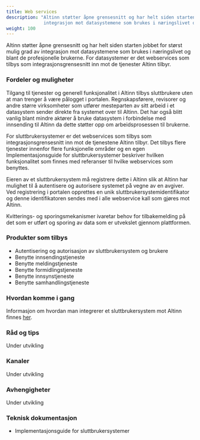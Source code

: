 ```yaml
---
title: Web services
description: "Altinn støtter åpne grensesnitt og har helt siden starten jobbet for størst mulig grad av
              integrasjon mot datasystemene som brukes i næringslivet og blant de profesjonelle brukerne."
weight: 100
---
```


Altinn støtter åpne grensesnitt og har helt siden starten jobbet for størst mulig grad av integrasjon mot datasystemene som brukes i næringslivet og blant de profesjonelle brukerne.
For datasystemer er det webservices som tilbys som integrasjonsgrensesnitt inn mot de tjenester Altinn tilbyr.


### Fordeler og muligheter

Tilgang til tjenester og generell funksjonalitet i Altinn tilbys sluttbrukere uten at man trenger å være pålogget i portalen.
Regnskapsførere, revisorer og andre større virksomheter som utfører mesteparten av sitt arbeid i et datasystem
sender direkte fra systemet over til Altinn. Det har også blitt vanlig blant mindre aktører å bruke datasystem i forbindelse med
innsending til Altinn da dette støtter opp om arbeidsprosessen til brukerne.

For sluttbrukersystemer er det webservices som tilbys som integrasjonsgrensesnitt inn mot de tjenestene Altinn tilbyr.
Det tilbys flere tjenester innenfor flere funksjonelle områder og en egen Implementasjonsguide for sluttbrukersystemer
beskriver hvilken funksjonalitet som finnes med referanser til hvilke webservices som benyttes. 

Eieren av et sluttbrukersystem må registrere dette i Altinn slik at Altinn har mulighet til å autentisere og autorisere systemet på vegne av en avgiver.
Ved registrering i portalen opprettes en unik sluttbrukersystemidentifikator og denne identifikatoren sendes med i alle webservice kall som gjøres mot Altinn.

Kvitterings- og sporingsmekanismer ivaretar behov for tilbakemelding på det som er utført og sporing av data som er utvekslet gjennom plattformen.



### Produkter som tilbys
 - Autentisering og autorisasjon av sluttbrukersystem og brukere
 - Benytte innsendingstjeneste
 - Benytte meldingstjeneste
 - Benytte formidlingstjeneste
 - Benytte innsynstjeneste
 - Benytte samhandlingstjeneste

### Hvordan komme i gang
Informasjon om hvordan man integrerer et sluttbrukersystem mot Altinn finnes [her](https://altinnett.brreg.no/no/Sluttbrukersystemer/).

### Råd og tips
Under utvikling

### Kanaler
Under utvikling

### Avhengigheter
Under utvikling

### Teknisk dokumentasjon
 - Implementasjonsguide for sluttbrukersystemer

